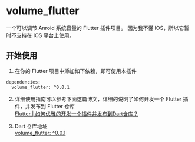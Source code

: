 # volume_flutter

一个可以调节 Anroid 系统音量的 Flutter 插件项目。 因为我不懂 IOS，所以它暂时不支持在 IOS 平台上使用。

## 开始使用
1. 在你的 Flutter 项目中添加如下依赖，即可使用本插件
```
dependencies:
  volume_flutter: ^0.0.1
```

2. 详细使用指南可以参考下面这篇博文，详细的说明了如何开发一个 Flutter 插件，并发布到 Flutter 仓库</br>
[Flutter | 如何优雅的开发一个插件并发布到Dart仓库？](https://juejin.cn/post/6961565875035963399)


3. Dart 仓库地址</br>
[volume_flutter: ^0.0.1](https://pub.dev/packages/volume_flutter)

